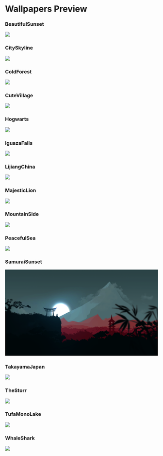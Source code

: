 # Wallpapers Preview

### BeautifulSunset
![](BeautifulSunset.png)

### CitySkyline
![](CitySkyline.png)

### ColdForest
![](ColdForest.png)

### CuteVillage
![](CuteVillage.png)

### Hogwarts
![](Hogwarts.png)

### IguazaFalls
![](IguazaFalls.png)

### LijiangChina
![](LijiangChina.png)

### MajesticLion
![](MajesticLion.png)

### MountainSide
![](MountainSide.png)

### PeacefulSea
![](PeacefulSea.png)

### SamuraiSunset
![](SamuraiSunset.png)

### TakayamaJapan
![](TakayamaJapan.png)

### TheStorr
![](TheStorr.png)

### TufaMonoLake
![](TufaMonoLake.png)

### WhaleShark
![](WhaleShark.png)

